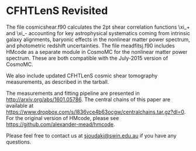 # CFHTLenS Revisited

The file cosmicshear.f90 calculates the 2pt shear correlation functions \xi_+ and \xi_- accounting for key astrophysical systematics coming from intrinsic galaxy alignments, baryonic effects in the nonlinear matter power spectrum, and photometric redshift uncertainties. The file meadfitsj.f90 includes HMcode as a separate module in CosmoMC for the nonlinear matter power spectrum. These are both compatible with the July-2015 version of CosmoMC. 

We also include updated CFHTLenS cosmic shear tomography measurements, as described in the tarball. 

The measurements and fitting pipeline are presented in http://arxiv.org/abs/1601.05786. The central chains of this paper are available at https://www.dropbox.com/s/l836vce4b63ocgw/centralchains.tar.gz?dl=0. For the original version of HMcode, please see https://github.com/alexander-mead/hmcode.

Please feel free to contact us at sjoudaki@swin.edu.au if you have any questions.
